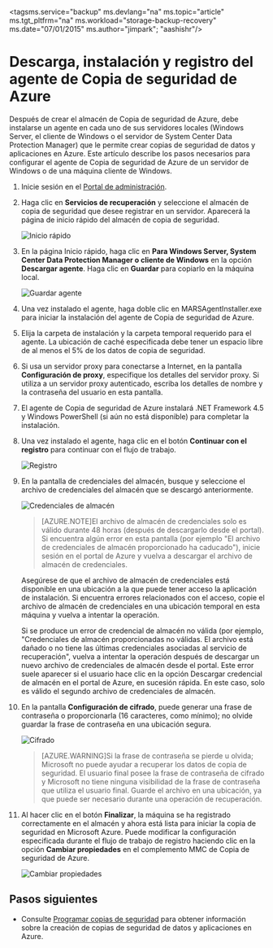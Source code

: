 <properties
   pageTitle="Descarga, instalación y registro del agente de Copia de seguridad de Azure | Microsoft Azure"
   description="Aprenda cómo y dónde descargar el agente de Copia de seguridad de Azure, los pasos de instalación y cómo registrar el agente de Copia de seguridad de Azure mediante las credenciales de almacén"
   services="backup"
   documentationCenter=""
   authors="Jim-Parker"
   manager="jwhit"
   editor=""/>
<tagsms.service="backup" ms.devlang="na" ms.topic="article" ms.tgt_pltfrm="na" ms.workload="storage-backup-recovery" ms.date="07/01/2015" ms.author="jimpark"; "aashishr"/>

# Descarga, instalación y registro del agente de Copia de seguridad de Azure
Después de crear el almacén de Copia de seguridad de Azure, debe instalarse un agente en cada uno de sus servidores locales (Windows Server, el cliente de Windows o el servidor de System Center Data Protection Manager) que le permite crear copias de seguridad de datos y aplicaciones en Azure. Este artículo describe los pasos necesarios para configurar el agente de Copia de seguridad de Azure de un servidor de Windows o de una máquina cliente de Windows.

1. Inicie sesión en el [Portal de administración](https://manage.windowsazure.com/).

2. Haga clic en **Servicios de recuperación** y seleccione el almacén de copia de seguridad que desee registrar en un servidor. Aparecerá la página de inicio rápido del almacén de copia de seguridad.

    ![Inicio rápido](./media/backup-azure-backup-download-register/quickstart.png)

3. En la página Inicio rápido, haga clic en **Para Windows Server, System Center Data Protection Manager o cliente de Windows** en la opción **Descargar agente**. Haga clic en **Guardar** para copiarlo en la máquina local.

    ![Guardar agente](./media/backup-azure-backup-download-register/agent.png)

4. Una vez instalado el agente, haga doble clic en MARSAgentInstaller.exe para iniciar la instalación del agente de Copia de seguridad de Azure.

5. Elija la carpeta de instalación y la carpeta temporal requerido para el agente. La ubicación de caché especificada debe tener un espacio libre de al menos el 5% de los datos de copia de seguridad.

6.	Si usa un servidor proxy para conectarse a Internet, en la pantalla **Configuración de proxy**, especifique los detalles del servidor proxy. Si utiliza a un servidor proxy autenticado, escriba los detalles de nombre y la contraseña del usuario en esta pantalla.

7. El agente de Copia de seguridad de Azure instalará .NET Framework 4.5 y Windows PowerShell (si aún no está disponible) para completar la instalación.

8.	Una vez instalado el agente, haga clic en el botón **Continuar con el registro** para continuar con el flujo de trabajo.

    ![Registro](./media/backup-azure-backup-download-register/register.png)

9. En la pantalla de credenciales del almacén, busque y seleccione el archivo de credenciales del almacén que se descargó anteriormente.

    ![Credenciales de almacén](./media/backup-azure-backup-download-register/vc.png)

    > [AZURE.NOTE]El archivo de almacén de credenciales solo es válido durante 48 horas (después de descargarlo desde el portal). Si encuentra algún error en esta pantalla (por ejemplo "El archivo de credenciales de almacén proporcionado ha caducado"), inicie sesión en el portal de Azure y vuelva a descargar el archivo de almacén de credenciales.

    Asegúrese de que el archivo de almacén de credenciales está disponible en una ubicación a la que puede tener acceso la aplicación de instalación. Si encuentra errores relacionados con el acceso, copie el archivo de almacén de credenciales en una ubicación temporal en esta máquina y vuelva a intentar la operación.

    Si se produce un error de credencial de almacén no válida (por ejemplo, "Credenciales de almacén proporcionadas no válidas. El archivo está dañado o no tiene las últimas credenciales asociadas al servicio de recuperación", vuelva a intentar la operación después de descargar un nuevo archivo de credenciales de almacén desde el portal. Este error suele aparecer si el usuario hace clic en la opción Descargar credencial de almacén en el portal de Azure, en sucesión rápida. En este caso, solo es válido el segundo archivo de credenciales de almacén.

10. En la pantalla **Configuración de cifrado**, puede generar una frase de contraseña o proporcionarla (16 caracteres, como mínimo); no olvide guardar la frase de contraseña en una ubicación segura.

    ![Cifrado](./media/backup-azure-backup-download-register/encryption.png)

    > [AZURE.WARNING]Si la frase de contraseña se pierde u olvida; Microsoft no puede ayudar a recuperar los datos de copia de seguridad. El usuario final posee la frase de contraseña de cifrado y Microsoft no tiene ninguna visibilidad de la frase de contraseña que utiliza el usuario final. Guarde el archivo en una ubicación, ya que puede ser necesario durante una operación de recuperación.

11. Al hacer clic en el botón **Finalizar**, la máquina se ha registrado correctamente en el almacén y ahora está lista para iniciar la copia de seguridad en Microsoft Azure. Puede modificar la configuración especificada durante el flujo de trabajo de registro haciendo clic en la opción **Cambiar propiedades** en el complemento MMC de Copia de seguridad de Azure.

    ![Cambiar propiedades](./media/backup-azure-backup-download-register/change.png)

## Pasos siguientes
- Consulte [Programar copias de seguridad](backup-azure-backup-and-recover.md) para obtener información sobre la creación de copias de seguridad de datos y aplicaciones en Azure.

<!---HONumber=August15_HO6-->
